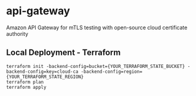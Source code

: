 # api-gateway
Amazon API Gateway for mTLS testing with open-source cloud certificate authority

## Local Deployment - Terraform
```
terraform init -backend-config=bucket={YOUR_TERRAFORM_STATE_BUCKET} -backend-config=key=cloud-ca -backend-config=region={YOUR_TERRAFORM_STATE_REGION}
terraform plan
terraform apply
```